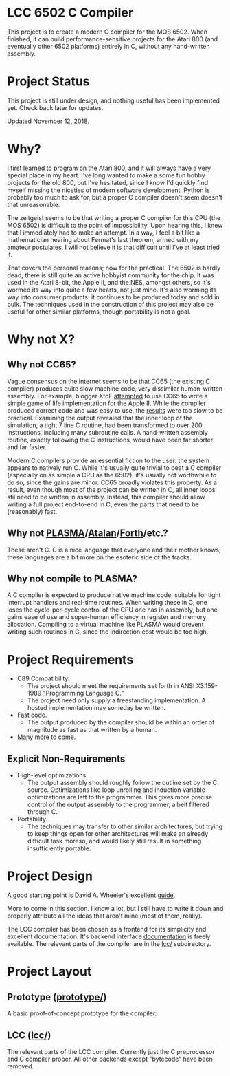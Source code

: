 # LCC 6502 C Compiler
This project is to create a modern C compiler for the MOS 6502. When finished,
it can build performance-sensitive projects for the Atari 800 (and eventually
other 6502 platforms) entirely in C, without any hand-written assembly.

# Project Status
This project is still under design, and nothing useful has been implemented
yet. Check back later for updates.

Updated November 12, 2018.

# Why?
I first learned to program on the Atari 800, and it will always have a very
special place in my heart. I've long wanted to make a some fun hobby projects
for the old 800, but I've hesitated, since I know I'd quickly find myself
missing the niceties of modern software development. Python is probably too
much to ask for, but a proper C compiler doesn't seem doesn't that
unreasonable.  

The zeitgeist seems to be that writing a proper C compiler for this CPU (the
MOS 6502) is difficult to the point of impossibility. Upon hearing this, I knew
that I immediately had to make an attempt. In a way, I feel a bit like a
mathematician hearing about Fermat's last theorem; armed with my amateur
postulates, I will not believe it is that difficult until I've at least tried
it.

That covers the personal reasons; now for the practical. The 6502 is hardly
dead; there is still quite an active hobbyist community for the chip. It was
used in the Atari 8-bit, the Apple II, and the NES, amongst others, so it's
wormed its way into quite a few hearts, not just mine. It's also worming its
way into consumer products: it continues to be produced today and sold in bulk.
The techniques used in the construction of this project may also be useful for
other similar platforms, though portability is not a goal.

# Why not X?
## Why not CC65?
Vague consensus on the Internet seems to be that CC65 (the existing C compiler)
produces quite slow machine code, very dissimilar human-written assembly.  For
example, blogger XtoF [attempted](https://www.xtof.info/blog/?p=714) to use
CC65 to write a simple game of life implementation for the Apple II. While the
compiler produced correct code and was easy to use, the
[results](https://youtu.be/1twMsK6wXgg) were too slow to be practical.
Examining the output revealed that the inner loop of the simulation, a tight 7
line C routine, had been transformed to over 200 instructions, including many
subroutine calls. A hand-written assembly routine, exactly following the C
instructions, would have been far shorter and far faster.

Modern C compilers provide an essential fiction to the user: the system appears
to natively run C. While it's usually quite trivial to beat a C compiler
(especially on as simple a CPU as the 6502), it's usually not worthwhile to do
so, since the gains are minor.  CC65 broadly violates this property. As a
result, even though most of the project can be written in C, all inner loops
stil need to be written in assembly.  Instead, this compiler should allow
writing a full project end-to-end in C, even the parts that need to be
(reasonably) fast.

## Why not [PLASMA](https://github.com/dschmenk/PLASMA)/[Atalan](http://atalan.kutululu.org/)/[Forth](https://en.wikipedia.org/wiki/Forth_(programming_language))/etc.?
These aren't C. C is a nice language that everyone and their mother knows;
these languages are a bit more on the esoteric side of the tracks.

## Why not compile to PLASMA?
A C compiler is expected to produce native machine code, suitable for tight
interrupt handlers and real-time routines.  When writing these in C, one loses
the cycle-per-cycle control of the CPU one has in assembly, but one gains ease
of use and super-human efficiency in register and memory allocation. Compiling
to a virtual machine like PLASMA would prevent writing such routines in C,
since the indirection cost would be too high.

# Project Requirements
- C89 Compatibility.
  - The project should meet the requirements set forth in ANSI X3.159-1989 "Programming Language C."
  - The project need only supply a freestanding implementation. A hosted implementation may someday be written.
- Fast code.
  - The output produced by the compiler should be within an order of magnitude as fast as that written by a human.
- Many more to come.

## Explicit Non-Requirements
- High-level optimizations.
  - The output assembly should roughly follow the outline set by the C source.
    Optimizations like loop unrolling and induction variable optimizations are
left to the programmer. This gives more precise control of the output assembly
to the programmer, albeit filtered through C.
- Portability.
  - The techniques may transfer to other similar architectures, but trying to
    keep things open for other architectures will make an already difficult
task moreso, and would likely still result in something insufficiently
portable.  

# Project Design
A good starting point is David A. Wheeler's excellent [guide](https://dwheeler.com/6502/).

More to come in this section. I know a lot, but I still have to write it down
and properly attribute all the ideas that aren't mine (most of them, really).

The LCC compiler has been chosen as a frontend for its simplicity and excellent
documentation. It's backend interface [documentation](http://storage.webhop.net/documents/interface4.pdf) is freely available.
The relevant parts of the compiler are in the [lcc/](lcc/) subdirectory.

# Project Layout
## Prototype ([prototype/](prototype/))
A basic proof-of-concept prototype for the compiler. 

## LCC ([lcc/](lcc/))
The relevant parts of the LCC compiler. Currently just the C preprocessor and C
compiler proper. All other backends except "bytecode" have been removed.
